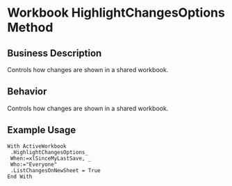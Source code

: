 # Workbook HighlightChangesOptions Method

## Business Description
Controls how changes are shown in a shared workbook.

## Behavior
Controls how changes are shown in a shared workbook.

## Example Usage
```vba
With ActiveWorkbook 
 .HighlightChangesOptions_ 
 When:=xlSinceMyLastSave, _ 
 Who:="Everyone" 
 .ListChangesOnNewSheet = True 
End With
```
